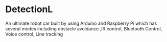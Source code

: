 # DetectionL
An ultimate robot car  built by using Arduino and Raspberry Pi which has several modes including obstacle avoidance ,IR control, Bluetooth Control, Voice control, Line tracking
